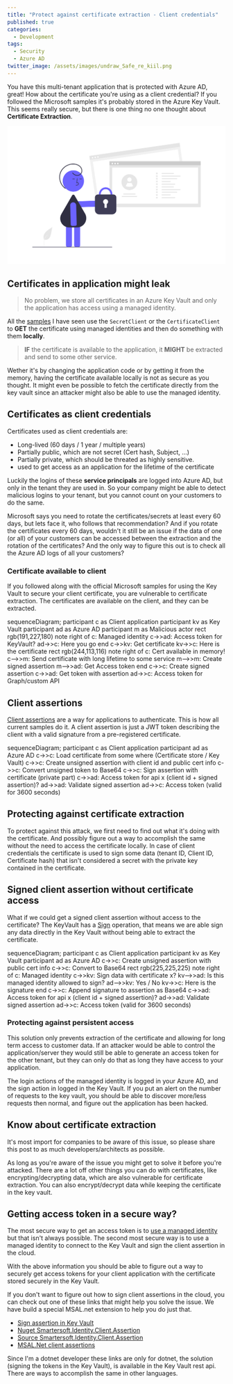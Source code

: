 ```yaml
---
title: "Protect against certificate extraction - Client credentials"
published: true
categories:
  - Development
tags:
  - Security
  - Azure AD
twitter_image: /assets/images/undraw_Safe_re_kiil.png
---
```


You have this multi-tenant application that is protected with Azure AD, great! How about the certificate you're using as a client credential? If you followed the Microsoft samples it's probably stored in the Azure Key Vault. This seems really secure, but there is one thing no one thought about **Certificate Extraction**.

![undraw image](/assets/images/undraw_Safe_re_kiil.png)

<!--more-->

## Certificates in application might leak

> No problem, we store all certificates in an Azure Key Vault and only the application has access using a managed identity.

All the [samples](https://svrooij.io/2022/01/20/secure-multi-tenant-app/#keyvault-to-the-rescue-not-really) I have seen use the `SecretClient` or the `CertificateClient` to **GET** the certificate using managed identities and then do something with them **locally**.

> **IF** the certificate is available to the application, it **MIGHT** be extracted and send to some other service.

Wether it's by changing the application code or by getting it from the memory, having the certificate available locally is not as secure as you thought. It might even be possible to fetch the certificate directly from the key vault since an attacker might also be able to use the managed identity.

## Certificates as client credentials

Certificates used as client credentials are:

- Long-lived (60 days / 1 year / multiple years)
- Partially public, which are not secret (Cert hash, Subject, ...)
- Partially private, which should be threated as highly sensitive.
- used to get access as an application for the lifetime of the certificate

Luckily the logins of these **service principals** are logged into Azure AD, but only in the tenant they are used in. So your company might be able to detect malicious logins to your tenant, but you cannot count on your customers to do the same.

Microsoft says you need to rotate the certificates/secrets at least every 60 days, but lets face it, who follows that recommendation? And if you rotate the certificates every 60 days, wouldn't it still be an issue if the data of one (or all) of your customers can be accessed between the extraction and the rotation of the certificates? And the only way to figure this out is to check all the Azure AD logs of all your customers?

### Certificate available to client

If you followed along with the official Microsoft samples for using the Key Vault to secure your client certificate, you are vulnerable to certificate extraction. The certificates are available on the client, and they can be extracted.

<div class="mermaid">
sequenceDiagram;
    participant c as Client application
    participant kv as Key Vault
    participant ad as Azure AD
    participant m as Malicious actor
    rect rgb(191,227,180)
    note right of c: Managed identity
    c->>ad: Access token for KeyVault?
    ad->>c: Here you go
    end
    c->>kv: Get certificate
    kv->>c: Here is the certificate
    rect rgb(244,113,116)
    note right of c: Cert available in memory!
    c-->>m: Send certificate with long lifetime to some service
    m-->>m: Create signed assertion
    m-->>ad: Get Access token
    end
    c->>c: Create signed assertion
    c->>ad: Get token with assertion
    ad->>c: Access token for Graph/custom API
</div>

## Client assertions

[Client assertions](https://docs.microsoft.com/en-us/azure/active-directory/develop/active-directory-certificate-credentials) are a way for applications to authenticate. This is how all current samples do it. A client assertion is just a JWT token describing the client with a valid signature from a pre-registered certificate.

<div class="mermaid">
sequenceDiagram;
    participant c as Client application
    participant ad as Azure AD
    c->>c: Load certificate from some where (Certificate store / Key Vault)
    c->>c: Create unsigned assertion with client id and public cert info
    c->>c: Convert unsigned token to Base64
    c->>c: Sign assertion with certificate (private part)
    c->>ad: Access token for api x (client id + signed assertion)?
    ad->>ad: Validate signed assertion
    ad->>c: Access token (valid for 3600 seconds)
</div>

## Protecting against certificate extraction

To protect against this attack, we first need to find out what it's doing with the certificate. And possibly figure out a way to accomplish the same without the need to access the certificate locally. In case of client credentials the certificate is used to sign some data (tenant ID, Client ID, Certificate hash) that isn't considered a secret with the private key contained in the certificate.

## Signed client assertion without certificate access

What if we could get a signed client assertion without access to the certificate? The KeyVault has a [Sign](https://docs.microsoft.com/en-us/rest/api/keyvault/keys/sign/sign) operation, that means we are able sign any data directly in the Key Vault without being able to extract the certificate.

<div class="mermaid">
sequenceDiagram;
    participant c as Client application
    participant kv as Key Vault
    participant ad as Azure AD
    c->>c: Create unsigned assertion with public cert info
    c->>c: Convert to Base64
    rect rgb(225,225,225)
    note right of c: Managed identity
    c->>kv: Sign data with certificate x?
    kv-->>ad: Is this managed identity allowed to sign?
    ad-->>kv: Yes / No
    kv->>c: Here is the signature
    end
    c->>c: Append signature to assertion as Base64
    c->>ad: Access token for api x (client id + signed assertion)?
    ad->>ad: Validate signed assertion
    ad->>c: Access token (valid for 3600 seconds)
</div>

### Protecting against persistent access

This solution only prevents extraction of the certificate and allowing for long term access to customer data. If an attacker would be able to control the application/server they would still be able to generate an access token for the other tenant, but they can only do that as long they have access to your application.

The login actions of the managed identity is logged in your Azure AD, and the sign action in logged in the Key Vault. If you put an alert on the number of requests to the key vault, you should be able to discover more/less requests then normal, and figure out the application has been hacked.

## Know about certificate extraction

It's most import for companies to be aware of this issue, so please share this post to as much developers/architects as possible.

As long as you're aware of the issue you might get to solve it before you're attacked. There are a lot off other things you can do with certificates, like encrypting/decrypting data, which are also vulnerable for certificate extraction. You can also encrypt/decrypt data while keeping the certificate in the key vault.

## Getting access token in a secure way?

The most secure way to get an access token is to [use a managed identity](/2022/04/21/access-api-with-managed-identity/) but that isn't always possible. The second most secure way is to use a managed identity to connect to the Key Vault and sign the client assertion in the cloud.

With the above information you should be able to figure out a way to securely get access tokens for your client application with the certificate stored securely in the Key Vault.

If you don't want to figure out how to sign client assertions in the cloud, you can check out one of these links that might help you solve the issue. We have build a special MSAL.net extension to help you do just that.

- [Sign assertion in Key Vault](https://svrooij.io/2022/01/20/secure-multi-tenant-app/#keyvault-to-the-rescue)
- [Nuget Smartersoft.Identity.Client.Assertion](https://www.nuget.org/packages/Smartersoft.Identity.Client.Assertion/)
- [Source Smartersoft.Identity.Client.Assertion](https://github.com/Smartersoft/identity-client-assertion/tree/main/src/Smartersoft.Identity.Client.Assertion)
- [MSAL.Net client assertions](https://docs.microsoft.com/en-us/azure/active-directory/develop/msal-net-client-assertions)

Since I'm a dotnet developer these links are only for dotnet, the solution (signing the tokens in the Key Vault), is available in the Key Vault rest api. There are ways to accomplish the same in other languages.

<script src="{{ "/assets/mermaid-8.9.2/mermaid.min.js" | relative_url }}"></script>
